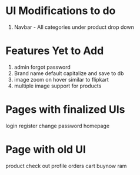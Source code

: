 # UI Modifications to do
1. Navbar - All categories under product drop down

# Features Yet to Add
1. admin forgot password
2. Brand name default capitalize and save to db
3. image zoom on hover similar to flipkart
4. multiple image support for products


# Pages with finalized UIs
login
register
change password
homepage


# Page with old UI
product
check out
profile
orders
cart
buynow
ram
